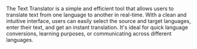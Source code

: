The Text Translator is a simple and efficient tool that allows users to translate text from one language to another in real-time. With a clean and intuitive interface, users can easily select the source and target languages, enter their text, and get an instant translation. It's ideal for quick language conversions, learning purposes, or communicating across different languages.
